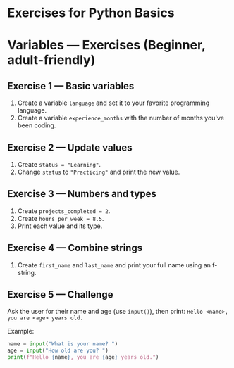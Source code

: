 # Exercises for Python Basics

# Variables — Exercises (Beginner, adult-friendly)

## Exercise 1 — Basic variables

1. Create a variable `language` and set it to your favorite programming language.
2. Create a variable `experience_months` with the number of months you've been coding.

## Exercise 2 — Update values

1. Create `status = "Learning"`.
2. Change `status` to `"Practicing"` and print the new value.

## Exercise 3 — Numbers and types

1. Create `projects_completed = 2`.
2. Create `hours_per_week = 8.5`.
3. Print each value and its type.

## Exercise 4 — Combine strings

1. Create `first_name` and `last_name` and print your full name using an f-string.

## Exercise 5 — Challenge

Ask the user for their name and age (use `input()`), then print:
`Hello <name>, you are <age> years old.`

Example:

```python
name = input("What is your name? ")
age = input("How old are you? ")
print(f"Hello {name}, you are {age} years old.")
```

